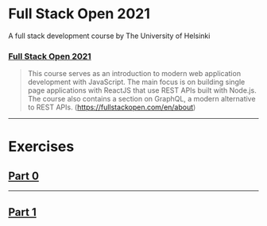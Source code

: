 # Full Stack Open 2021

A full stack development course by The University of Helsinki

### [Full Stack Open 2021](https://fullstackopen.com)

> This course serves as an introduction to modern web application development with JavaScript. The main focus is on building single page applications with ReactJS that use REST APIs built with Node.js. The course also contains a section on GraphQL, a modern alternative to REST APIs. (https://fullstackopen.com/en/about)

---

# Exercises

## [Part 0](https://github.com/MatildaMared/fullstack-open/tree/main/part0)

---

## [Part 1](https://github.com/MatildaMared/fullstack-open/tree/main/part1)
